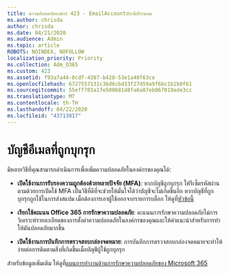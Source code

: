```yaml
---
title: ความปลอดภัยองค์กร 423 - EmailAccountประนีประนอม
ms.author: chrisda
author: chrisda
ms.date: 04/21/2020
ms.audience: Admin
ms.topic: article
ROBOTS: NOINDEX, NOFOLLOW
localization_priority: Priority
ms.collection: Adm_O365
ms.custom: 423
ms.assetid: f93a7a44-0cdf-4387-b428-53e1a48f63ce
ms.openlocfilehash: 6727557131c36d6cbd33f27d59a9f6bc1b1b0f61
ms.sourcegitcommit: 55eff703a17e500681d8fa6a87eb067019ade3cc
ms.translationtype: MT
ms.contentlocale: th-TH
ms.lasthandoff: 04/22/2020
ms.locfileid: "43713017"
---
```

# <a name="compromised-email-accounts"></a>บัญชีอีเมลที่ถูกบุกรุก

มีหลายวิธีที่คุณสามารถดําเนินการเพื่อเพิ่มความปลอดภัยในองค์กรของคุณได้:

- **เปิดใช้งานการรับรองความถูกต้องด้วยหลายปัจจัย (MFA)**: หากบัญชีถูกบุกรุก ให้รีเซ็ตรหัสผ่านตามด้วยการเปิดใช้ MFA เป็นวิธีที่ดีที่จะช่วยให้มั่นใจได้ว่าบัญชีจะไม่เกิดขึ้นอีก หากบัญชีที่ถูกบุกรุกถูกใช้ในการส่งสแปม เมื่อต้องการเอาผู้ใช้ออกจากรายการบล็อก ให้ดูที่[หัวข้อนี้](https://technet.microsoft.com/library/ms.exch.eac.actioncenter.aspx)

- **เรียกใช้คะแนน Office 365 การรักษาความปลอดภัย**: คะแนนการรักษาความปลอดภัยไม่การวิเคราะห์รายละเอียดของการตั้งค่าความปลอดภัยในองค์กรของคุณและให้คําแนะนําสําหรับการทําให้มันปลอดภัยมากขึ้น

- **เปิดใช้งานการบันทึกการตรวจสอบกล่องจดหมาย**: การบันทึกการตรวจสอบกล่องจดหมายจะทําให้ง่ายต่อการติดตามสิ่งที่เกิดขึ้นเมื่อบัญชีผู้ใช้ถูกบุกรุก

สําหรับข้อมูลเพิ่มเติม ให้ดูที่[แผนการทํางานด้านการรักษาความปลอดภัยของ Microsoft 365](https://docs.microsoft.com/office365/securitycompliance/security-roadmap)
